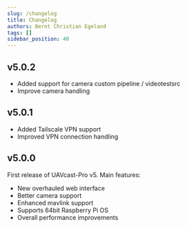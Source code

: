 ```yaml
---
slug: /changelog
title: Changelog
authors: Bernt Christian Egeland
tags: []
sidebar_position: 40
---
```


## v5.0.2
- Added support for camera custom pipeline / videotestsrc
- Improve camera handling


## v5.0.1
- Added Tailscale VPN support
- Improved VPN connection handling

## v5.0.0
First release of UAVcast-Pro v5.
Main features:
- New overhauled web interface
- Better camera support
- Enhanced mavlink support
- Supports 64bit Raspberry Pi OS
- Overall performance improvements
